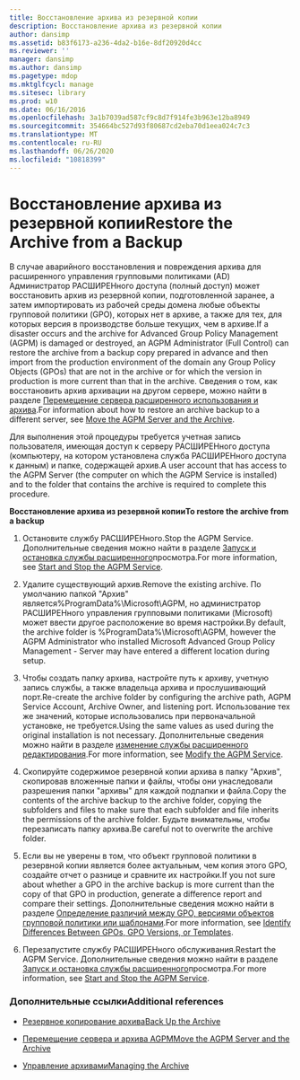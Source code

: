 ```yaml
---
title: Восстановление архива из резервной копии
description: Восстановление архива из резервной копии
author: dansimp
ms.assetid: b83f6173-a236-4da2-b16e-8df20920d4cc
ms.reviewer: ''
manager: dansimp
ms.author: dansimp
ms.pagetype: mdop
ms.mktglfcycl: manage
ms.sitesec: library
ms.prod: w10
ms.date: 06/16/2016
ms.openlocfilehash: 3a1b7039ad587cf9c8d7f914fe3b963e12ba8949
ms.sourcegitcommit: 354664bc527d93f80687cd2eba70d1eea024c7c3
ms.translationtype: MT
ms.contentlocale: ru-RU
ms.lasthandoff: 06/26/2020
ms.locfileid: "10818399"
---
```

# <span data-ttu-id="5088a-103">Восстановление архива из резервной копии</span><span class="sxs-lookup"><span data-stu-id="5088a-103">Restore the Archive from a Backup</span></span>


<span data-ttu-id="5088a-104">В случае аварийного восстановления и повреждения архива для расширенного управления групповыми политиками (AD) Администратор РАСШИРЕНного доступа (полный доступ) может восстановить архив из резервной копии, подготовленной заранее, а затем импортировать из рабочей среды домена любые объекты групповой политики (GPO), которых нет в архиве, а также для тех, для которых версия в производстве больше текущих, чем в архиве.</span><span class="sxs-lookup"><span data-stu-id="5088a-104">If a disaster occurs and the archive for Advanced Group Policy Management (AGPM) is damaged or destroyed, an AGPM Administrator (Full Control) can restore the archive from a backup copy prepared in advance and then import from the production environment of the domain any Group Policy Objects (GPOs) that are not in the archive or for which the version in production is more current than that in the archive.</span></span> <span data-ttu-id="5088a-105">Сведения о том, как восстановить архив архивации на другом сервере, можно найти в разделе [Перемещение сервера расширенного использования и архива](move-the-agpm-server-and-the-archive-agpm40.md).</span><span class="sxs-lookup"><span data-stu-id="5088a-105">For information about how to restore an archive backup to a different server, see [Move the AGPM Server and the Archive](move-the-agpm-server-and-the-archive-agpm40.md).</span></span>

<span data-ttu-id="5088a-106">Для выполнения этой процедуры требуется учетная запись пользователя, имеющая доступ к серверу РАСШИРЕНного доступа (компьютеру, на котором установлена служба РАСШИРЕНного доступа к данным) и папке, содержащей архив.</span><span class="sxs-lookup"><span data-stu-id="5088a-106">A user account that has access to the AGPM Server (the computer on which the AGPM Service is installed) and to the folder that contains the archive is required to complete this procedure.</span></span>

**<span data-ttu-id="5088a-107">Восстановление архива из резервной копии</span><span class="sxs-lookup"><span data-stu-id="5088a-107">To restore the archive from a backup</span></span>**

1.  <span data-ttu-id="5088a-108">Остановите службу РАСШИРЕНного.</span><span class="sxs-lookup"><span data-stu-id="5088a-108">Stop the AGPM Service.</span></span> <span data-ttu-id="5088a-109">Дополнительные сведения можно найти в разделе [Запуск и остановка службы расширенного](start-and-stop-the-agpm-service-agpm40.md)просмотра.</span><span class="sxs-lookup"><span data-stu-id="5088a-109">For more information, see [Start and Stop the AGPM Service](start-and-stop-the-agpm-service-agpm40.md).</span></span>

2.  <span data-ttu-id="5088a-110">Удалите существующий архив.</span><span class="sxs-lookup"><span data-stu-id="5088a-110">Remove the existing archive.</span></span> <span data-ttu-id="5088a-111">По умолчанию папкой "Архив" является%ProgramData%\\Microsoft\\AGPM, но администратор РАСШИРЕНного управления групповыми политиками (Microsoft) может ввести другое расположение во время настройки.</span><span class="sxs-lookup"><span data-stu-id="5088a-111">By default, the archive folder is %ProgramData%\\Microsoft\\AGPM, however the AGPM Administrator who installed Microsoft Advanced Group Policy Management - Server may have entered a different location during setup.</span></span>

3.  <span data-ttu-id="5088a-112">Чтобы создать папку архива, настройте путь к архиву, учетную запись службы, а также владельца архива и прослушивающий порт.</span><span class="sxs-lookup"><span data-stu-id="5088a-112">Re-create the archive folder by configuring the archive path, AGPM Service Account, Archive Owner, and listening port.</span></span> <span data-ttu-id="5088a-113">Использование тех же значений, которые использовались при первоначальной установке, не требуется.</span><span class="sxs-lookup"><span data-stu-id="5088a-113">Using the same values as used during the original installation is not necessary.</span></span> <span data-ttu-id="5088a-114">Дополнительные сведения можно найти в разделе [изменение службы расширенного редактирования](modify-the-agpm-service-agpm40.md).</span><span class="sxs-lookup"><span data-stu-id="5088a-114">For more information, see [Modify the AGPM Service](modify-the-agpm-service-agpm40.md).</span></span>

4.  <span data-ttu-id="5088a-115">Скопируйте содержимое резервной копии архива в папку "Архив", скопировав вложенные папки и файлы, чтобы они унаследовали разрешения папки "архивы" для каждой подпапки и файла.</span><span class="sxs-lookup"><span data-stu-id="5088a-115">Copy the contents of the archive backup to the archive folder, copying the subfolders and files to make sure that each subfolder and file inherits the permissions of the archive folder.</span></span> <span data-ttu-id="5088a-116">Будьте внимательны, чтобы перезаписать папку архива.</span><span class="sxs-lookup"><span data-stu-id="5088a-116">Be careful not to overwrite the archive folder.</span></span>

5.  <span data-ttu-id="5088a-117">Если вы не уверены в том, что объект групповой политики в резервной копии является более актуальным, чем копия этого GPO, создайте отчет о разнице и сравните их настройки.</span><span class="sxs-lookup"><span data-stu-id="5088a-117">If you not sure about whether a GPO in the archive backup is more current than the copy of that GPO in production, generate a difference report and compare their settings.</span></span> <span data-ttu-id="5088a-118">Дополнительные сведения можно найти в разделе [Определение различий между GPO, версиями объектов групповой политики или шаблонами](identify-differences-between-gpos-gpo-versions-or-templates-agpm40.md).</span><span class="sxs-lookup"><span data-stu-id="5088a-118">For more information, see [Identify Differences Between GPOs, GPO Versions, or Templates](identify-differences-between-gpos-gpo-versions-or-templates-agpm40.md).</span></span>

6.  <span data-ttu-id="5088a-119">Перезапустите службу РАСШИРЕНного обслуживания.</span><span class="sxs-lookup"><span data-stu-id="5088a-119">Restart the AGPM Service.</span></span> <span data-ttu-id="5088a-120">Дополнительные сведения можно найти в разделе [Запуск и остановка службы расширенного](start-and-stop-the-agpm-service-agpm40.md)просмотра.</span><span class="sxs-lookup"><span data-stu-id="5088a-120">For more information, see [Start and Stop the AGPM Service](start-and-stop-the-agpm-service-agpm40.md).</span></span>

### <span data-ttu-id="5088a-121">Дополнительные ссылки</span><span class="sxs-lookup"><span data-stu-id="5088a-121">Additional references</span></span>

-   [<span data-ttu-id="5088a-122">Резервное копирование архива</span><span class="sxs-lookup"><span data-stu-id="5088a-122">Back Up the Archive</span></span>](back-up-the-archive-agpm40.md)

-   [<span data-ttu-id="5088a-123">Перемещение сервера и архива AGPM</span><span class="sxs-lookup"><span data-stu-id="5088a-123">Move the AGPM Server and the Archive</span></span>](move-the-agpm-server-and-the-archive-agpm40.md)

-   [<span data-ttu-id="5088a-124">Управление архивами</span><span class="sxs-lookup"><span data-stu-id="5088a-124">Managing the Archive</span></span>](managing-the-archive-agpm40.md)

 

 





